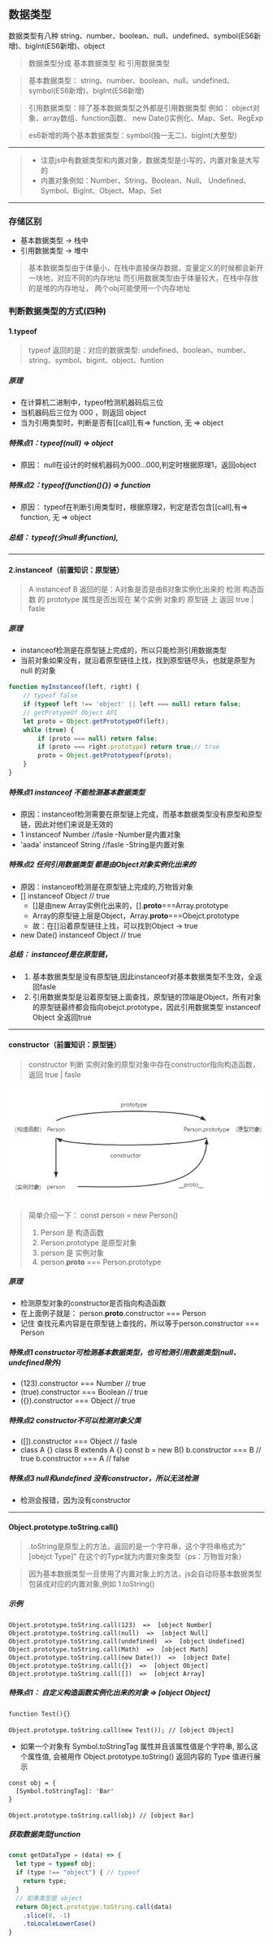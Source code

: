 ## 数据类型

数据类型有八种
string、number、boolean、null、undefined、symbol(ES6新增)、bigInt(ES6新增)、object

> 数据类型分成  基本数据类型 和  引用数据类型

> 基本数据类型：
string、number、boolean、null、undefined、symbol(ES6新增)、bigInt(ES6新增)

> 引用数据类型：除了基本数据类型之外都是引用数据类型
例如： object对象、array数组、function函数、 new Date()实例化、Map、Set、RegExp

> es6新增的两个基本数据类型：symbol(独一无二)、bigInt(大整型)

---
> - 注意js中有数据类型和内置对象，数据类型是小写的，内置对象是大写的
> - 内置对象例如：Number、String、Boolean、Null、 Undefined、Symbol、BigInt、Object、Map、Set

---
### 存储区别
- 基本数据类型 -> 栈中
- 引用数据类型 -> 堆中

> 基本数据类型由于体量小，在栈中直接保存数据，变量定义的时候都会新开一块地，对应不同的内存地址
> 而引用数据类型由于体量较大，在栈中存放的是堆的内存地址， 两个obj可能使用一个内存地址

### 判断数据类型的方式(四种)
#### 1.typeof
> typeof 返回的是：对应的数据类型:
> undefined、boolean、number、string、symbol、bigint、object、funtion

##### 原理
- 在计算机二进制中，typeof检测机器码后三位
- 当机器码后三位为 000 ，则返回 object
- 当为引用类型时，判断是否有[[call]],有=> function, 无 => object

##### 特殊点1：typeof(null) => object
- 原因： null在设计的时候机器码为000...000,判定时根据原理1，返回object

##### 特殊点2：typeof(function(){}) => function
- 原因： typeof在判断引用类型时，根据原理2，判定是否包含[[call],有=> function, 无 => object

##### 总结： typeof(少null多function),

---

#### 2.instanceof（前置知识：原型链）
> A instanceof B 返回的是：A对象是否是由B对象实例化出来的
  检测 构造函数 的 prototype 属性是否出现在 某个实例 对象的 原型链 上
> 返回 true | fasle

##### 原理
- instanceof检测是在原型链上完成的，所以只能检测引用数据类型
- 当前对象如果没有，就沿着原型链往上找，找到原型链尽头，也就是原型为 null 的对象

```js
function myInstanceof(left, right) {
    // typeof false
    if (typeof left !== 'object' || left === null) return false;
    // getProtypeOf Object API
    let proto = Object.getPrototypeOf(left);
    while (true) {
        if (proto === null) return false;
        if (proto === right.prototype) return true;// true
        proto = Object.getPrototypeof(proto);
    }
}
```

##### 特殊点1 instanceof 不能检测基本数据类型
- 原因：instanceof检测需要在原型链上完成，而基本数据类型没有原型和原型链，因此对他们来说是无效的
- 1 instanceof Number //fasle  -Number是内置对象 
- 'aada' instanceof String //fasle  -String是内置对象 

##### 特殊点2 任何引用数据类型 都是由Object对象实例化出来的
- 原因：instanceof检测是在原型链上完成的,万物皆对象
- [] instanceof Object  // true 
   -  []是由new Array实例化出来的，[].__proto__===Array.prototype
   -  Array的原型链上层是Object，Array.__proto__===Obejct.prototype
   -  故：在[]沿着原型链往上找，可以找到Object  ->  true
- new Date() instanceof Object // true

##### 总结： instanceof是在原型链，
- 1. 基本数据类型是没有原型链,因此instanceof对基本数据类型不生效，全返回fasle
- 2. 引用数据类型是沿着原型链上面查找，原型链的顶端是Object，所有对象的原型链最终都会指向obejct.prototype，因此引用数据类型 instanceof Object 全返回true

---
#### constructor（前置知识：原型链）
> constructor 判断 实例对象的原型对象中存在constructor指向构造函数，
> 返回 true | fasle

![图片](../../../public/js02.png)

> 简单介绍一下： const person = new Person()
> 1. Person 是 构造函数
> 2. Person.prototype 是原型对象
> 3. person 是 实例对象
> 4. person.__proto__ === Person.prototype

##### 原理 
- 检测原型对象的constructor是否指向构造函数
- 在上面例子就是： person.__proto__.constructor === Person
- 记住 查找元素内容是在原型链上查找的，所以等于person.constructor === Person

##### 特殊点1 constructor可检测基本数据类型，也可检测引用数据类型(null、undefined除外)
- (123).constructor === Number // true
- (true).constructor === Boolean // true
- ({}).constructor === Object // true

##### 特殊点2 constructor不可以检测对象父类
- ([]).constructor === Object  // fasle
- class A {}
class B extends A {}
const b = new B()
b.constructor === B // true
b.constructor === A // false

##### 特殊点3 null和undefined 没有constructor，所以无法检测
- 检测会报错，因为没有constructor

---

#### Object.prototype.toString.call()
> .toString是原型上的方法，返回的是一个字符串，这个字符串格式为"[obejct Type]"
> 在这个的Type就为内置对象类型（ps：万物皆对象）

> 因为基本数据类型一旦使用了内置对象上的方法，js会自动将基本数据类型包装成对应的内置对象,例如 1.toString()
##### 示例
```
Object.prototype.toString.call(123)  =>  [object Number]
Object.prototype.toString.call(null)  =>  [object Null]
Object.prototype.toString.call(undefined)  =>  [object Undefined]
Object.prototype.toString.call(Math)  =>  [object Math]
Object.prototype.toString.call(new Date())  =>  [object Date]
Object.prototype.toString.call({})  =>  [object Object]
Object.prototype.toString.call([])  =>  [object Array]
```

##### 特殊点1： 自定义构造函数实例化出来的对象 => [object Object]

```
function Test(){}

Object.prototype.toString.call(new Test()); // [object Object]
```
- 如果一个对象有 Symbol.toStringTag 属性并且该属性值是个字符串, 那么这个属性值, 会被用作 Object.prototype.toString() 返回内容的 Type 值进行展示

```
const obj = {
  [Symbol.toStringTag]: 'Bar'
}

Object.prototype.toString.call(obj) // [object Bar]
```

##### 获取数据类型function
```js
const getDataType = (data) => {
  let type = typeof obj;
  if (type !== "object") { // typeof
    return type;
  }
  // 如果类型是 object
  return Object.prototype.toString.call(data)
    .slice(8, -1)
    .toLocaleLowerCase()
}
```
